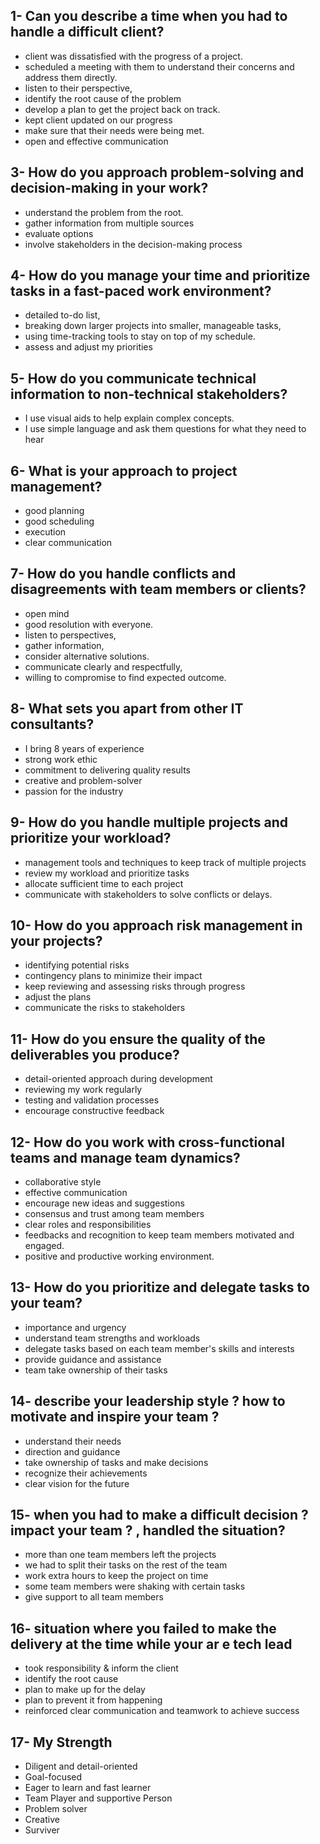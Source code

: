 ## 1- Can you describe a time when you had to handle a difficult client? 

* client was  dissatisfied with the progress of a project.
* scheduled a meeting with them to understand their concerns and address them directly.
* listen to their perspective,
* identify the root cause of the problem
* develop a plan to get the project back on track.
* kept client updated on our progress
* make sure that their needs were being met.
* open and effective communication

## 3- How do you approach problem-solving and decision-making in your work?

* understand the problem from the root.
* gather information from multiple sources
* evaluate  options 
* involve stakeholders in the decision-making process 

## 4- How do you manage your time and prioritize tasks in a fast-paced work environment?

 * detailed to-do list,
 * breaking down larger projects into smaller, manageable tasks,
 * using time-tracking tools to stay on top of my schedule.
 * assess and adjust my priorities 

 ## 5- How do you communicate technical information to non-technical stakeholders?

 * I use visual aids  to help explain complex concepts. 
 * I use simple language and  ask them questions for what they need to hear 

## 6- What is your approach to project management?

  * good planning
  * good  scheduling 
  * execution
  * clear communication

## 7- How do you handle conflicts and disagreements with team members or clients?

 * open mind 
 * good resolution with everyone.
 * listen to  perspectives,
 * gather information,
 * consider alternative solutions.
 * communicate clearly and respectfully,
 * willing to compromise  to find expected  outcome.

 ## 8- What sets you apart from other IT consultants?

  * I bring 8 years of experience
  * strong work ethic
  * commitment to delivering quality results
  * creative and  problem-solver
  * passion for the industry
 
 ## 9- How do you handle multiple projects and prioritize your workload?

  * management tools and techniques to keep track of multiple projects
  * review my workload and prioritize tasks
  * allocate sufficient time to each project  
  * communicate with  stakeholders to solve conflicts or delays.

## 10- How do you approach risk management in your projects?

  * identifying potential risks 
  * contingency plans to minimize their impact
  * keep reviewing  and assessing  risks through progress 
  * adjust the  plans
  * communicate the risks to  stakeholders 

## 11- How do you ensure the quality of the deliverables you produce?

  * detail-oriented approach during development 
  * reviewing my work regularly 
  * testing and validation processes 
  * encourage  constructive feedback

## 12- How do you work with cross-functional teams and manage team dynamics?

 * collaborative style 
 * effective communication 
 * encourage new ideas and suggestions 
 * consensus and trust among team members
 * clear roles and responsibilities
 * feedbacks and recognition to keep team members motivated and engaged.
 * positive and productive working environment.

## 13- How do you prioritize and delegate tasks to your team?

 * importance and urgency
 * understand team  strengths and workloads
 * delegate tasks based on each team member's skills and interests
 * provide guidance and assistance
 * team take ownership of their tasks
 
 ## 14- describe your leadership style ?  how to motivate and inspire your team ? 

 * understand their needs
 * direction and guidance
 * take ownership of tasks and make decisions
 * recognize their achievements
 * clear vision for the future
 
 ## 15- when you had to make a difficult decision ? impact your team ? , handled the situation?

 * more than one team members   left the projects
 * we had to split their tasks on the rest of the team 
 * work extra hours to keep the project on  time 
 * some team members were shaking with certain tasks 
 * give support to all team members

## 16- situation where you failed to make the delivery at the time while your ar e tech lead 

 * took responsibility & inform  the client
 * identify the root cause 
 * plan to make up for the delay
 * plan to prevent it from happening
 * reinforced  clear communication and teamwork to achieve success



## 17- My Strength 
 * Diligent and detail-oriented
 * Goal-focused 
 * Eager to learn and fast learner 
 * Team Player and supportive Person
 * Problem solver 
 * Creative 
 * Surviver 









